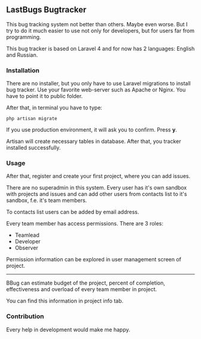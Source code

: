 ## LastBugs Bugtracker

This bug tracking system not better than others. Maybe even worse. But I try to do it much easier to use not only for developers, but for users far from programming.

This bug tracker is based on Laravel 4 and for now has 2 languages: English and Russian.

### Installation

There are no installer, but you only have to use Laravel migrations to install bug tracker. Use your favorite web-server such as Apache or Nginx. You have to point it to public folder.

After that, in terminal you have to type:

    php artisan migrate
    
If you use production environment, it will ask you to confirm. Press **y**.

Artisan will create necessary tables in database. After that, you tracker installed successfully.

### Usage

After that, register and create your first project, where you can add issues.

There are no superadmin in this system. Every user has it's own sandbox with projects and issues and can add other users from contacts list to it's sandbox, f.e. it's team members.

To contacts list users can be added by email address.

Every team member has access permissions. There are 3 roles:

- Teamlead
- Developer
- Observer

Permission information can be explored in user management screen of project.

----

BBug can estimate budget of the project, percent of completion, effectiveness and overload of every team member in project.

You can find this information in  project info tab.

### Contribution

Every help in development would make me happy.